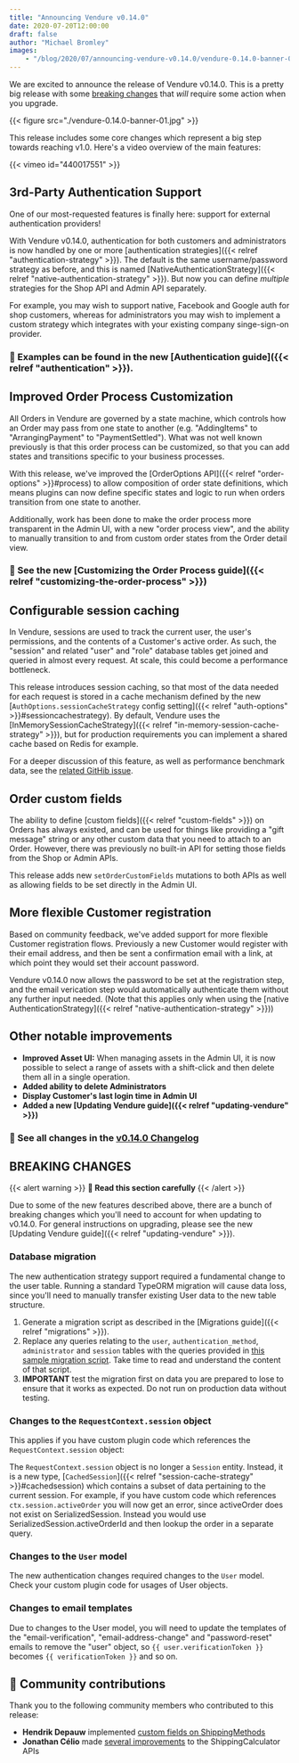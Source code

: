 ```yaml
---
title: "Announcing Vendure v0.14.0"
date: 2020-07-20T12:00:00
draft: false
author: "Michael Bromley"
images: 
    - "/blog/2020/07/announcing-vendure-v0.14.0/vendure-0.14.0-banner-01.jpg"
---
```


We are excited to announce the release of Vendure v0.14.0. This is a pretty big release with some [breaking changes](#breaking-changes) that _will_ require some action when you upgrade.

<!--more-->

{{< figure src="./vendure-0.14.0-banner-01.jpg" >}}

This release includes some core changes which represent a big step towards reaching v1.0. Here's a video overview of the main features:

{{< vimeo id="440017551" >}}

## 3rd-Party Authentication Support

One of our most-requested features is finally here: support for external authentication providers! 

With Vendure v0.14.0, authentication for both customers and administrators is now handled by one or more [authentication strategies]({{< relref "authentication-strategy" >}}). The default is the same username/password strategy as before, and this is named [NativeAuthenticationStrategy]({{< relref "native-authentication-strategy" >}}). But now you can define _multiple_ strategies for the Shop API and Admin API separately. 

For example, you may wish to support native, Facebook and Google auth for shop customers, whereas for administrators you may wish to implement a custom strategy which integrates with your existing company singe-sign-on provider.

### 📖 Examples can be found in the new [Authentication guide]({{< relref "authentication" >}}).

## Improved Order Process Customization

All Orders in Vendure are governed by a state machine, which controls how an Order may pass from one state to another (e.g. "AddingItems" to "ArrangingPayment" to "PaymentSettled"). What was not well known previously is that this order process can be customized, so that you can add states and transitions specific to your business processes.

With this release, we've improved the [OrderOptions API]({{< relref "order-options" >}}#process) to allow composition of order state definitions, which means plugins can now define specific states and logic to run when orders transition from one state to another.

Additionally, work has been done to make the order process more transparent in the Admin UI, with a new "order process view", and the ability to manually transition to and from custom order states from the Order detail view.

### 📖 See the new [Customizing the Order Process guide]({{< relref "customizing-the-order-process" >}})

## Configurable session caching

In Vendure, sessions are used to track the current user, the user's permissions, and the contents of a Customer's active order. As such, the "session" and related "user" and "role" database tables get joined and queried in almost every request. At scale, this could become a performance bottleneck.

This release introduces session caching, so that most of the data needed for each request is stored in a cache mechanism defined by the new [`AuthOptions.sessionCacheStrategy` config setting]({{< relref "auth-options" >}}#sessioncachestrategy). By default, Vendure uses the [InMemorySessionCacheStrategy]({{< relref "in-memory-session-cache-strategy" >}}), but for production requirements you can implement a shared cache based on Redis for example.

For a deeper discussion of this feature, as well as performance benchmark data, see the [related GitHib issue](https://github.com/vendure-ecommerce/vendure/issues/394).

## Order custom fields

The ability to define [custom fields]({{< relref "custom-fields" >}}) on Orders has always existed, and can be used for things like providing a "gift message" string or any other custom data that you need to attach to an Order. However, there was previously no built-in API for setting those fields from the Shop or Admin APIs. 

This release adds new `setOrderCustomFields` mutations to both APIs as well as allowing fields to be set directly in the Admin UI.

## More flexible Customer registration

Based on community feedback, we've added support for more flexible Customer registration flows. Previously a new Customer would register with their email address, and then be sent a confirmation email with a link, at which point they would set their account password.

Vendure v0.14.0 now allows the password to be set at the registration step, and the email verication step would automatically authenticate them without any further input needed. (Note that this applies only when using the [native AuthenticationStrategy]({{< relref "native-authentication-strategy" >}}))

## Other notable improvements

* **Improved Asset UI:** When managing assets in the Admin UI, it is now possible to select a range of assets with a shift-click and then delete them all in a single operation.
* **Added ability to delete Administrators**
* **Display Customer's last login time in Admin UI**
* **Added a new [Updating Vendure guide]({{< relref "updating-vendure" >}})**

### 📖 See all changes in the [v0.14.0 Changelog](https://github.com/vendure-ecommerce/vendure/blob/master/CHANGELOG.md#0140-2020-07-20)

## BREAKING CHANGES

{{< alert warning >}}
**🚧 Read this section carefully**
{{< /alert >}}


Due to some of the new features described above, there are a bunch of breaking changes which you'll need to account for when updating to v0.14.0. For general instructions on upgrading, please see the new [Updating Vendure guide]({{< relref "updating-vendure" >}}).

### Database migration

The new authentication strategy support required a fundamental change to the user table. Running a standard TypeORM migration will cause data loss, since you'll need to manually transfer existing User data to the new table structure. 

1. Generate a migration script as described in the [Migrations guide]({{< relref "migrations" >}}).
2. Replace any queries relating to the `user`, `authentication_method`, `administrator` and `session` tables with the queries provided in [this sample migration script](https://gist.github.com/michaelbromley/7b4c2acaa51ac540e26023736d08fe6c). Take time to read and understand the content of that script.
3. **IMPORTANT** test the migration first on data you are prepared to lose to ensure that it works as expected. Do not run on production data without testing.

### Changes to the `RequestContext.session` object

This applies if you have custom plugin code which references the `RequestContext.session` object:

The `RequestContext.session` object is no longer a `Session` entity. Instead, it is a new type, [`CachedSession`]({{< relref "session-cache-strategy" >}}#cachedsession) which contains a subset of data pertaining to the current session. For example, if you have custom code which references `ctx.session.activeOrder` you will now get an error, since activeOrder does not exist on SerializedSession. Instead you would use SerializedSession.activeOrderId and then lookup the order in a separate query.

### Changes to the `User` model

The new authentication changes required changes to the `User` model. Check your custom plugin code for usages of User objects.

### Changes to email templates

Due to changes to the User model, you will need to update the templates of the "email-verification", "email-address-change" and "password-reset" emails to remove the "user" object, so `{{ user.verificationToken }}` becomes `{{ verificationToken }}` and so on.

## 💪 Community contributions

Thank you to the following community members who contributed to this release:

* **Hendrik Depauw** implemented [custom fields on ShippingMethods](https://github.com/vendure-ecommerce/vendure/commit/fbc36ab9999cd69d9ff1e22377832b7122fdc939)
* **Jonathan Célio** made [several improvements](https://github.com/vendure-ecommerce/vendure/commit/d166c08963d60551a6918bb930a2c0d42dd843d0) to the ShippingCalculator APIs
